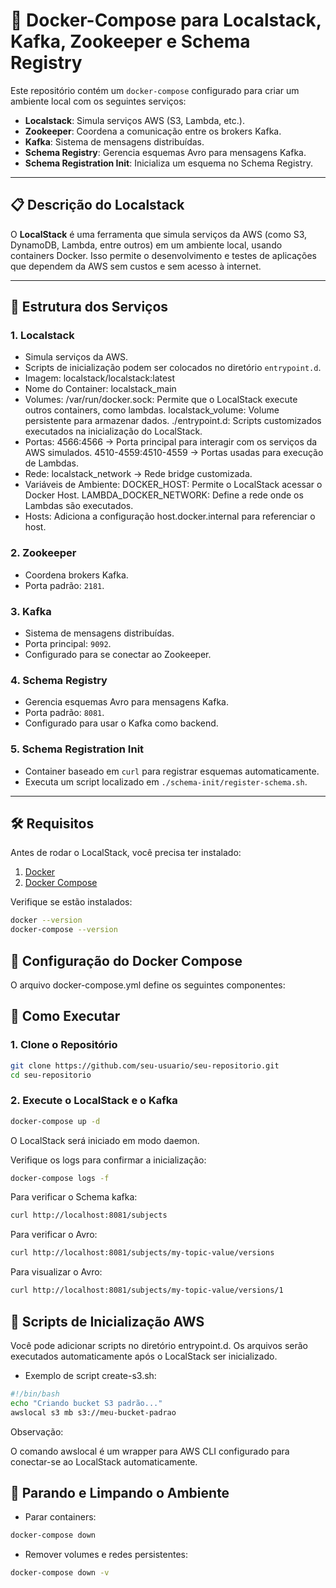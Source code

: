 # 🚀 **Docker-Compose para Localstack, Kafka, Zookeeper e Schema Registry**

Este repositório contém um `docker-compose` configurado para criar um ambiente local com os seguintes serviços:

- **Localstack**: Simula serviços AWS (S3, Lambda, etc.).
- **Zookeeper**: Coordena a comunicação entre os brokers Kafka.
- **Kafka**: Sistema de mensagens distribuídas.
- **Schema Registry**: Gerencia esquemas Avro para mensagens Kafka.
- **Schema Registration Init**: Inicializa um esquema no Schema Registry.

---

## 📋 **Descrição do Localstack**

O **LocalStack** é uma ferramenta que simula serviços da AWS (como S3, DynamoDB, Lambda, entre outros) em um ambiente local, usando containers Docker. Isso permite o desenvolvimento e testes de aplicações que dependem da AWS sem custos e sem acesso à internet.

---

## 📂 **Estrutura dos Serviços**

### 1. **Localstack**
- Simula serviços da AWS.
- Scripts de inicialização podem ser colocados no diretório `entrypoint.d`.
- Imagem: localstack/localstack:latest
- Nome do Container: localstack_main
- Volumes:
    /var/run/docker.sock: Permite que o LocalStack execute outros containers, como lambdas.
    localstack_volume: Volume persistente para armazenar dados.
    ./entrypoint.d: Scripts customizados executados na inicialização do LocalStack.
- Portas:
    4566:4566 → Porta principal para interagir com os serviços da AWS simulados.
    4510-4559:4510-4559 → Portas usadas para execução de Lambdas.
- Rede:
    localstack_network → Rede bridge customizada.
- Variáveis de Ambiente:
    DOCKER_HOST: Permite o LocalStack acessar o Docker Host.
    LAMBDA_DOCKER_NETWORK: Define a rede onde os Lambdas são executados.
- Hosts: Adiciona a configuração host.docker.internal para referenciar o host.

### 2. **Zookeeper**
- Coordena brokers Kafka.
- Porta padrão: `2181`.

### 3. **Kafka**
- Sistema de mensagens distribuídas.
- Porta principal: `9092`.
- Configurado para se conectar ao Zookeeper.

### 4. **Schema Registry**
- Gerencia esquemas Avro para mensagens Kafka.
- Porta padrão: `8081`.
- Configurado para usar o Kafka como backend.

### 5. **Schema Registration Init**
- Container baseado em `curl` para registrar esquemas automaticamente.
- Executa um script localizado em `./schema-init/register-schema.sh`.

---

## 🛠️ **Requisitos**

Antes de rodar o LocalStack, você precisa ter instalado:

1. [Docker](https://docs.docker.com/get-docker/)
2. [Docker Compose](https://docs.docker.com/compose/install/)

Verifique se estão instalados:

```bash
docker --version
docker-compose --version
```

## 🐳 **Configuração do Docker Compose**

O arquivo docker-compose.yml define os seguintes componentes:  

## 🚀 **Como Executar**

### **1. Clone o Repositório**

```bash
git clone https://github.com/seu-usuario/seu-repositorio.git
cd seu-repositorio
```

### **2. Execute o LocalStack e o Kafka**

```bash
docker-compose up -d
```
O LocalStack será iniciado em modo daemon.

Verifique os logs para confirmar a inicialização:

```bash
docker-compose logs -f
```

Para verificar o Schema kafka:

```bash
curl http://localhost:8081/subjects
```

Para verificar o Avro:

```bash
curl http://localhost:8081/subjects/my-topic-value/versions
```

Para visualizar o Avro:

```bash
curl http://localhost:8081/subjects/my-topic-value/versions/1
```

## 📜 **Scripts de Inicialização AWS**

Você pode adicionar scripts no diretório entrypoint.d. Os arquivos serão executados automaticamente após o LocalStack ser inicializado.
- Exemplo de script create-s3.sh:

```bash
#!/bin/bash
echo "Criando bucket S3 padrão..."
awslocal s3 mb s3://meu-bucket-padrao
```
Observação:

O comando awslocal é um wrapper para AWS CLI configurado para conectar-se ao LocalStack automaticamente.

## 🐳 **Parando e Limpando o Ambiente**
- Parar containers:

```bash
docker-compose down
```
- Remover volumes e redes persistentes:

```bash
docker-compose down -v
```